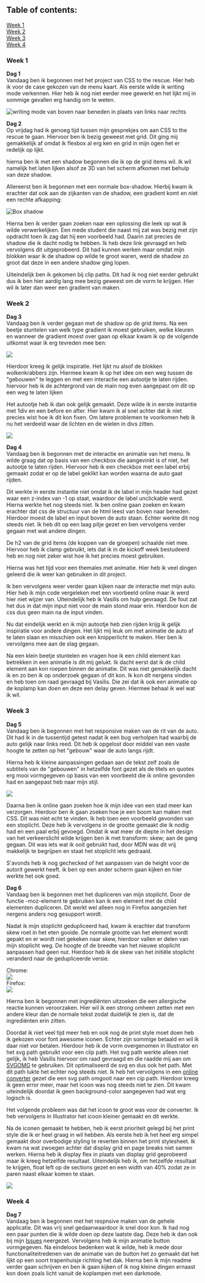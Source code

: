 ## Table of contents:

[Week 1](https://github.com/ROEL2407/City_menu#week-1)</br>
[Week 2](https://github.com/ROEL2407/City_menu#week-2)</br>
[Week 3](https://github.com/ROEL2407/City_menu#week-3)</br>
[Week 4](https://github.com/ROEL2407/City_menu#week-4)</br>

### Week 1

<strong>Dag 1</strong></br>
Vandaag ben ik begonnen met het project van CSS to the rescue. Hier heb ik voor de case gekozen van de menu kaart. Als eerste wilde ik writing mode verkennen. Hier heb ik nog niet eerder mee gewerkt en het lijkt mij in sommige gevallen erg handig om te weten.

![writing mode van boven naar beneden in plaats van links naar rechts](https://github.com/ROEL2407/css-to-the-rescue-2122/blob/main/wiki_images/writing%20mode.PNG)

<strong>Dag 2</strong></br>
Op vrijdag had ik genoeg tijd tussen mijn gesprekjes om aan CSS to the rescue te gaan. Hiervoor ben ik bezig geweest met grid. Dit ging mij gemakkelijk af omdat ik flexbox al erg ken en grid in mijn ogen het er redelijk op lijkt.

hierna ben ik met een shadow begonnen die ik op de grid items wil. Ik wil namelijk het laten lijken alsof ze 3D van het scherm afkomen met behulp van deze shadow.

Allereerst ben ik begonnen met een normale box-shadow. Hierbij kwam ik erachter dat ook aan de zijkanten van de shadow, een gradient komt en niet een rechte afkapping:

![Box shadow](https://github.com/ROEL2407/css-to-the-rescue-2122/blob/main/wiki_images/box-shadow.PNG)

Hierna ben ik verder gaan zoeken naar een oplossing die leek op wat ik wilde verwerkelijken. Een mede student die naast mij zat was bezig met zijn opdracht toen ik zag dat hij een voorbeeld had. Daarin zat precies de shadow die ik dacht nodig te hebben. Ik heb deze link gevraagd en heb vervolgens dit uitgeprobeerd. Dit had kunnen werken maar omdat mijn blokken waar ik de shadow op wilde te groot waren, werd de shadow zo groot dat deze in een andere shadow ging lopen. 

Uiteindelijk ben ik gekomen bij clip paths. Dit had ik nog niet eerder gebruikt dus ik ben hier aardig lang mee bezig geweest om de vorm te krijgen. Hier wil ik later dan weer een gradient van maken.

### Week 2

<strong>Dag 3</strong></br>
Vandaag ben ik verder gegaan met de shadow op de grid items. Na een beetje stuntelen van welk type gradient ik moest gebruiken, welke kleuren en wanneer de gradient moest over gaan op elkaar kwam ik op de volgende uitkomst waar ik erg tevreden mee ben:

![](https://github.com/ROEL2407/css-to-the-rescue-2122/blob/main/wiki_images/building.PNG)

Hierdoor kreeg ik gelijk inspiratie. Het lijkt nu alsof de blokken wolkenkrabbers zijn. Hiermee kwam ik op het idee om een weg tussen de "gebouwen" te leggen en met een interactie een autootje te laten rijden. hiervoor heb ik de achtergrond van de main nog even aangepast om dit op een weg te laten lijken

Het autootje heb ik dan ook gelijk gemaakt. Deze wilde ik in eerste instantie  met 1div en een before en after. Hier kwam ik al snel achter dat ik niet precies wist hoe ik dit kon fixen. Om latere problemen te voorkomen heb ik nu het verdeeld waar de lichten en de wielen in divs zitten.

<img src="https://github.com/ROEL2407/City_menu/blob/main/wiki_images/auto.png">

<strong>Dag 4</strong></br>
Vandaag ben ik begonnen met de interactie en animatie van het menu. Ik wilde graag dat op basis van een checkbox die aangevinkt is of niet, het autootje te laten rijden. Hiervoor heb ik een checkbox met een label erbij gemaakt zodat er op de label geklikt kan worden waarna de auto gaat rijden.

Dit werkte in eerste instantie niet omdat ik de label in mijn header had gezet waar een z-index van -1 op staat, waardoor de label unclickable werd. Hierna werkte het nog steeds niet. Ik ben online gaan zoeken en kwam erachter dat css de structuur van de html leest van boven naar beneden. Hierdoor moest de label en input boven de auto staan. Echter werkte dit nog steeds niet. Ik heb dit op een laag pitje gezet en ben vervolgens verder gegaan met wat andere dingen.

De h2 van de grid items (de koppen van de groepen) schaalde niet mee. Hiervoor heb ik clamp gebruikt, iets dat ik in de kickoff week bestudeerd heb en nog niet zeker wist hoe ik het precies moest gebruiken.

Hierna was het tijd voor een themales met animatie. Hier heb ik veel dingen geleerd die ik weer kan gebruiken in dit project.

Ik ben vervolgens weer verder gaan kijken naar de interactie met mijn auto. Hier heb ik mijn code vergeleken met een voorbeeld online maar ik werd hier niet wijzer van. Uiteindelijk heb ik Vasilis om hulp gevraagd. De fout zat het dus in dat mijn input niet voor de main stond maar erin. Hierdoor kon de css dus geen main na de input vinden.

Nu dat eindelijk werkt en ik mijn autootje heb zien rijden krijg ik gelijk inspiratie voor andere dingen. Het lijkt mij leuk om met animatie de auto af te laten slaan en misschien ook een knipperlicht te maken. Hier ben ik vervolgens mee aan de slag gegaan.

Na een klein beetje stuntelen en vragen hoe ik een child element kan betrekken in een animatie is dit mij gelukt. Ik dacht eerst dat ik de child element aan kon roepen binnen de animatie. Dit was niet gemakkelijk dacht ik en zo ben ik op onderzoek gegaan of dit kon. Ik kon dit nergens vinden en heb toen om raad gevraagd bij Vasilis. Die zei dat ik ook een animatie op de koplamp kan doen en deze een delay geven. Hiermee behaal ik wel wat ik wil. 

### Week 3

<strong>Dag 5</strong></br>
Vandaag ben ik begonnen met het responsive maken van de rit van de auto. Dit had ik in de tussentijd getest nadat ik een bug verholpen had waarbij de auto gelijk naar links reed. Dit heb ik opgelost door middel van een vaste hoogte te zetten op het "gebouw" waar de auto langs rijdt.

Hierna heb ik kleine aanpassingen gedaan aan de tekst zelf zoals de subtitels van de "gebouwen" in hetzelfde font gezet als de titels en quotes erg mooi vormgegeven op basis van een voorbeeld die ik online gevonden had en aangepast heb naar mijn stijl.

<img src="https://github.com/ROEL2407/City_menu/blob/main/wiki_images/quote.png">

Daarna ben ik online gaan zoeken hoe ik mijn idee van een stad meer kan verzorgen. Hierdoor ben ik gaan zoeken hoe je een boom kan maken met CSS. Dit was niet echt te vinden. Ik heb toen een voorbeeld gevonden van een stoplicht. Deze heb ik vervolgens in de grootte gemaakt die ik nodig had en een paal erbij gevoegd. Omdat ik wat meer de diepte in het design van het verkeerslicht wilde krijgen ben ik met transform: skew; aan de gang gegaan. Dit was iets wat ik ooit gebruikt had, door MDN was dit vrij makkelijk te begrijpen en staat het stoplicht iets gedraaid.

S'avonds heb ik nog gechecked of het aanpassen van de height voor de autorit gewerkt heeft. ik ben op een ander scherm gaan kijken en hier werkte het ook goed.

<strong>Dag 6</strong></br>
Vandaag ben ik begonnen met het dupliceren van mijn stoplicht. Door de functie -moz-element te gebruiken kan ik een element met de child elementen dupliceren. Dit werkt wel alleen nog in Firefox aangezien het nergens anders nog gesupport wordt.

Nadat ik mijn stoplicht gedupliceerd had, kwam ik erachter dat transform skew roet in het eten gooide. De normale grootte van het element wordt gepakt en er wordt niet gekeken naar skew, hierdoor vallen er delen van mijn stoplicht weg. De hoogte of de breedte van het nieuwe stoplicht aanpassen had geen nut. Hierdoor heb ik de skew van het initiële stoplicht veranderd naar de gedupliceerde versie.

Chrome:<br />
<img src="https://github.com/ROEL2407/City_menu/blob/main/wiki_images/stoplicht_chrome.PNG"><br />
Firefox:<br />
<img src="https://github.com/ROEL2407/City_menu/blob/main/wiki_images/stoplicht.PNG">


Hierna ben ik begonnen met ingrediënten uitzoeken die een allergische reactie kunnen veroorzaken. Hier wil ik een strong omheen zetten met een andere kleur dan de normale tekst zodat duidelijk te zien is, dat de ingrediënten erin zitten.

Doordat ik niet veel tijd meer heb en ook nog de print style moet doen heb ik gekozen voor font awesome iconen. Echter zijn sommige betaald en wil ik daar niet vor betalen. Hierdoor heb ik de vorm overgenomen in Illustrator en het svg path gebruikt voor een clip path. Het svg path werkte alleen niet gelijk, ik heb Vasilis hiervoor om raad gevraagd en die raadde mij aan om [SVGOMG](https://jakearchibald.github.io/svgomg/) te gebruiken. Dit optimaliseerd de svg en dus ook het path. Met dit path lukte het echter nog steeds niet. Ik heb het vervolgens in een [online converter](https://path-to-points.netlify.app/) gezet die een svg path omgooit naar een cip path. Hierdoor kreeg ik geen error meer, maar het icoon was nog steeds niet te zien. Dit kwam uiteindelijk doordat ik geen background-color aangegeven had wat erg logisch is.

Het volgende probleem was dat het icoon te groot was voor de converter. Ik heb vervolgens in Illustrator het icoon kleiner gemaakt en dit werkte.

Na de iconen gemaakt te hebben, heb ik eerst prioriteit gelegd bij het print style die ik er heel graag in wil hebben. Als eerste heb ik het heel erg simpel gemaakt door overbodige styling te reverten binnen het print stylesheet. Ik kwam na wat zwoegen achter dat display grid en page breaks niet samen werken. Hierna heb ik display flex in plaats van display grid geprobeerd maar ik kreeg hetzelfde resultaat. Uiteindelijk heb ik, om hetzelfde resultaat te krijgen, float left op de sections gezet en een width van 40% zodat ze in paren naast elkaar komen te staan.

<img src="https://github.com/ROEL2407/City_menu/blob/main/wiki_images/print.PNG">

### Week 4

<strong>Dag 7</strong></br>
Vandaag ben ik begonnen met het respnsive maken van de gehele applicatie. Dit was vrij snel gedaanwaardoor ik snel door kon. Ik had nog een paar punten die ik wilde doen op deze laatste dag. Deze heb ik dan ook bij mijn [Issues](https://github.com/ROEL2407/City_menu/issues) neergezet. Vervolgens heb ik mijn animatie button vormgegeven. Na eindeloos bedenken wat ik wilde, heb ik mede door functionaliteitredenen van de animatie van de button het zo gemaakt dat het lijkt op een soort trapenhuisje richting het dak. Hierna ben ik mijn readme verder gaan schrijven en ben ik gaan kijken of ik nog kleine dingen ernaast kon doen zoals licht vanuit de koplampen met een darkmode.
